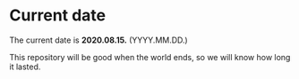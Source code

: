 # Current date

The current date is **2020.08.15.** (YYYY.MM.DD.)

This repository will be good when the world ends, so we will know how long it lasted.